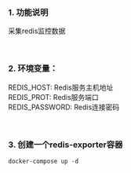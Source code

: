 ### 1. 功能说明
采集redis监控数据


</br>

### 2. 环境变量：
REDIS_HOST: Redis服务主机地址   
REDIS_PROT: Redis服务端口   
REDIS_PASSWORD: Redis连接密码    

</br>

### 3. 创建一个redis-exporter容器
```
docker-compose up -d
```
